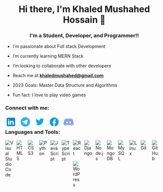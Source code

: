 <h1 align="center">Hi there, I'm Khaled Mushahed Hossain 👋</h1>
<h3 align="center">I'm a Student, Developer, and Programmer!!</h3>


-  I'm passionate about Full stack Development
  
-  I’m currently learning MERN Stack
  
-  I’m looking to collaborate with other developers

- Reach me at **khaledmushahed@gmail.com**
 
-  2023 Goals: Master Data Structure and Algorithms

-  Fun fact: I love to play video games

<!--
- I’m currently working on **rtyf**

- All of my projects are available at [dfgdfg](dfgdfg)

- Ask about me **asdasdad**

- Know about my experiences [dfgdg](dfgdg)

-->

<h3 align="left">Connect with me:</h3>


[<img align="left" alt="LinkedIn" width="36px" src="./img/inkedin.svg" style="padding-right:10px;" />](https://www.linkedin.com/in/khaled-mushahed-hossain-729632243/)
&nbsp;&nbsp;
[<img align="left" alt="Telegram" width="36px" src="./img/telegram-app-circled.svg" style="padding-right:10px;" />](https://t.me/BryaN759)
&nbsp;&nbsp;
[<img align="left" alt="Twitter" width="36px" src="./img/twitter.svg" style="padding-right:10px;" />](https://twitter.com/_khaledmushahed)
&nbsp;&nbsp;
[<img align="left" alt="Facebook" width="36px" src="./img/facebook-circled.svg" style="padding-right:10px;" />](https://www.facebook.com/khaledmushahed)
&nbsp;&nbsp;
[<img align="left" alt="Discord" width="36px" src="./img/discord.svg" style="padding-right:10px;" />](https://discordapp.com/users/308151591981285387)
&nbsp;&nbsp;



<h3 align="left">Languages and Tools:</h3>

<img align="left" alt="Visual Studio Code" width="26px" src="https://cdn.jsdelivr.net/gh/devicons/devicon/icons/vscode/vscode-original.svg" style="padding-right:10px;" />
<img align="left" alt="HTML5" width="26px" src="https://cdn.jsdelivr.net/gh/devicons/devicon/icons/html5/html5-original.svg" style="padding-right:10px;" />
<img align="left" alt="CSS3" width="26px" src="https://cdn.jsdelivr.net/gh/devicons/devicon/icons/css3/css3-original.svg" style="padding-right:10px;" />
<img align="left" alt="Python" width="26px" src="https://cdn.jsdelivr.net/gh/devicons/devicon/icons/python/python-original.svg" style="padding-right:10px;" />
<img align="left" alt="JavaScript" width="26px" src="https://cdn.jsdelivr.net/gh/devicons/devicon/icons/javascript/javascript-original.svg" style="padding-right:10px;" />
<img align="left" alt="TypeScript" width="26px" src="https://cdn.jsdelivr.net/gh/devicons/devicon/icons/typescript/typescript-original.svg" style="padding-right:10px;" />
<img align="left" alt="React" width="26px" src="https://cdn.jsdelivr.net/gh/devicons/devicon/icons/react/react-original.svg" style="padding-right:10px;" />
<img align="left" alt="Django" width="26px" src="https://cdn.jsdelivr.net/gh/devicons/devicon/icons/django/django-original.svg" style="padding-right:10px;" />
<img align="left" alt="Node.js" width="26px" src="https://cdn.jsdelivr.net/gh/devicons/devicon/icons/nodejs/nodejs-original.svg" style="padding-right:10px;" />
<img align="left" alt="MongoDB" width="26px" src="https://cdn.jsdelivr.net/gh/devicons/devicon/icons/mongodb/mongodb-original.svg" style="padding-right:10px;" />
<img align="left" alt="MySQL" width="26px" src="https://cdn.jsdelivr.net/gh/devicons/devicon/icons/mysql/mysql-original.svg" style="padding-right:10px;" />
<img align="left" alt="Linux" width="26px" src="https://cdn.jsdelivr.net/gh/devicons/devicon/icons/linux/linux-original.svg" style="padding-right:10px;" />
<img align="left" alt="Git" width="26px" src="https://cdn.jsdelivr.net/gh/devicons/devicon/icons/git/git-original.svg" style="padding-right:10px;" />
<img align="left" alt="GitHub" width="26px" src="https://user-images.githubusercontent.com/3369400/139447912-e0f43f33-6d9f-45f8-be46-2df5bbc91289.png" style="padding-right:10px;" />
<img align="left" alt="WordPress" width="26px" src="https://cdn.jsdelivr.net/gh/devicons/devicon/icons/wordpress/wordpress-original.svg" style="padding-right:10px;" />

